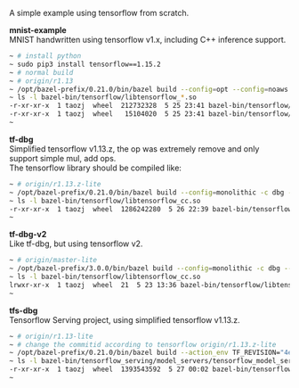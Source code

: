 A simple example using tensorflow from scratch.   


**mnist-example**   
MNIST handwritten using tensorflow v1.x, including C++ inference support.    
```bash
~ # install python
~ sudo pip3 install tensorflow==1.15.2
~ # normal build 
~ # origin/r1.13
~ /opt/bazel-prefix/0.21.0/bin/bazel build --config=opt --config=noaws --config=nogcp --config=nohdfs --config=nokafka --config=noignite --config=nonccl --cxxopt=-D_GLIBCXX_USE_CXX11_ABI=0 //tensorflow:libtensorflow_cc.so
~ ls -l bazel-bin/tensorflow/libtensorflow_*.so
-r-xr-xr-x  1 taozj  wheel  212732328  5 25 23:41 bazel-bin/tensorflow/libtensorflow_cc.so
-r-xr-xr-x  1 taozj  wheel   15104020  5 25 23:41 bazel-bin/tensorflow/libtensorflow_framework.so
~
```


**tf-dbg**   
Simplified tensorflow v1.13.z, the op was extremely remove and only support simple mul, add ops.   
The tensorflow library should be compiled like:   
```bash
~ # origin/r1.13.z-lite
~ /opt/bazel-prefix/0.21.0/bin/bazel build --config=monolithic -c dbg --strip=never --config=noaws --config=nogcp --config=nohdfs --config=nokafka --config=noignite --config=nonccl --cxxopt=-D_GLIBCXX_USE_CXX11_ABI=0 //tensorflow:libtensorflow_cc.so
~ ls -l bazel-bin/tensorflow/libtensorflow_cc.so
-r-xr-xr-x  1 taozj  wheel  1286242280  5 26 22:39 bazel-bin/tensorflow/libtensorflow_cc.so
~
```


**tf-dbg-v2**   
Like tf-dbg, but using tensorflow v2.   
```bash
~ # origin/master-lite
~ /opt/bazel-prefix/3.0.0/bin/bazel build --config=monolithic -c dbg --strip=never --config=noaws --config=nogcp --config=nohdfs --config=nonccl --cxxopt=-D_GLIBCXX_USE_CXX11_ABI=0 //tensorflow:libtensorflow_cc.so
~ ls -l bazel-bin/tensorflow/libtensorflow_cc.so
lrwxr-xr-x  1 taozj  wheel  21  5 23 13:36 bazel-bin/tensorflow/libtensorflow_cc.so -> libtensorflow_cc.so.2
~
```


**tfs-dbg**   
Tensorflow Serving project, using simplified tensorflow v1.13.z.   
```bash
~ # origin/r1.13-lite
~ # change the commitid according to tensorflow origin/r1.13.z-lite
~ /opt/bazel-prefix/0.21.0/bin/bazel build --action_env TF_REVISION="4e10db870cbdce3eb703a4ea179643d424327ab5" -c dbg --strip=never --cxxopt=-D_GLIBCXX_USE_CXX11_ABI=0 //tensorflow_serving/model_servers:tensorflow_model_server --workspace_status_command=tools/gen_status_stamp.sh
~ ls -l bazel-bin/tensorflow_serving/model_servers/tensorflow_model_server
-r-xr-xr-x  1 taozj  wheel  1393543592  5 27 00:02 bazel-bin/tensorflow_serving/model_servers/tensorflow_model_server
~
```